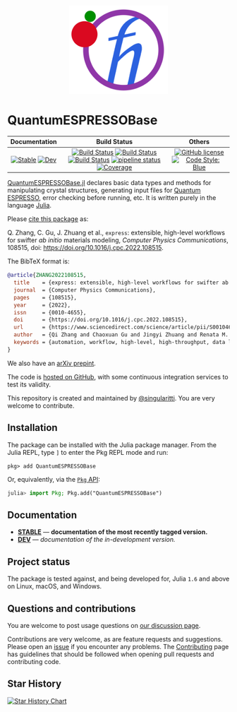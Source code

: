 <div align="center">
  <img src="https://raw.githubusercontent.com/MineralsCloud/QuantumESPRESSOBase.jl/master/docs/src/assets/logo.png" height="200"><br>
</div>

# QuantumESPRESSOBase

|                                 **Documentation**                                  |                                                                                                 **Build Status**                                                                                                 |                                        **Others**                                         |
| :--------------------------------------------------------------------------------: | :--------------------------------------------------------------------------------------------------------------------------------------------------------------------------------------------------------------: | :---------------------------------------------------------------------------------------: |
| [![Stable][docs-stable-img]][docs-stable-url] [![Dev][docs-dev-img]][docs-dev-url] | [![Build Status][gha-img]][gha-url] [![Build Status][appveyor-img]][appveyor-url] [![Build Status][cirrus-img]][cirrus-url] [![pipeline status][gitlab-img]][gitlab-url] [![Coverage][codecov-img]][codecov-url] | [![GitHub license][license-img]][license-url] [![Code Style: Blue][style-img]][style-url] |

[docs-stable-img]: https://img.shields.io/badge/docs-stable-blue.svg
[docs-stable-url]: https://MineralsCloud.github.io/QuantumESPRESSOBase.jl/stable
[docs-dev-img]: https://img.shields.io/badge/docs-dev-blue.svg
[docs-dev-url]: https://MineralsCloud.github.io/QuantumESPRESSOBase.jl/dev
[gha-img]: https://github.com/MineralsCloud/QuantumESPRESSOBase.jl/workflows/CI/badge.svg
[gha-url]: https://github.com/MineralsCloud/QuantumESPRESSOBase.jl/actions
[appveyor-img]: https://ci.appveyor.com/api/projects/status/github/MineralsCloud/QuantumESPRESSOBase.jl?svg=true
[appveyor-url]: https://ci.appveyor.com/project/singularitti/QuantumESPRESSOBase-jl
[cirrus-img]: https://api.cirrus-ci.com/github/MineralsCloud/QuantumESPRESSOBase.jl.svg
[cirrus-url]: https://cirrus-ci.com/github/MineralsCloud/QuantumESPRESSOBase.jl
[gitlab-img]: https://gitlab.com/singularitti/QuantumESPRESSOBase.jl/badges/main/pipeline.svg
[gitlab-url]: https://gitlab.com/singularitti/QuantumESPRESSOBase.jl/-/pipelines
[codecov-img]: https://codecov.io/gh/MineralsCloud/QuantumESPRESSOBase.jl/branch/main/graph/badge.svg
[codecov-url]: https://codecov.io/gh/MineralsCloud/QuantumESPRESSOBase.jl
[license-img]: https://img.shields.io/github/license/MineralsCloud/QuantumESPRESSOBase.jl
[license-url]: https://github.com/MineralsCloud/QuantumESPRESSOBase.jl/blob/main/LICENSE
[style-img]: https://img.shields.io/badge/code%20style-blue-4495d1.svg
[style-url]: https://github.com/invenia/BlueStyle

[QuantumESPRESSOBase.jl](https://github.com/MineralsCloud/QuantumESPRESSOBase.jl) declares
basic data types and methods for manipulating crystal structures, generating input files for
[Quantum ESPRESSO](https://www.quantum-espresso.org/), error checking before running, etc.
It is written purely in the language [Julia](https://julialang.org/).

Please [cite this package](https://doi.org/10.1016/j.cpc.2022.108515) as:

Q. Zhang, C. Gu, J. Zhuang et al., `express`: extensible, high-level workflows for swifter *ab initio* materials modeling, *Computer Physics Communications*, 108515, doi: https://doi.org/10.1016/j.cpc.2022.108515.

The BibTeX format is:

```bibtex
@article{ZHANG2022108515,
  title    = {express: extensible, high-level workflows for swifter ab initio materials modeling},
  journal  = {Computer Physics Communications},
  pages    = {108515},
  year     = {2022},
  issn     = {0010-4655},
  doi      = {https://doi.org/10.1016/j.cpc.2022.108515},
  url      = {https://www.sciencedirect.com/science/article/pii/S001046552200234X},
  author   = {Qi Zhang and Chaoxuan Gu and Jingyi Zhuang and Renata M. Wentzcovitch},
  keywords = {automation, workflow, high-level, high-throughput, data lineage}
}
```

We also have an [arXiv prepint](https://arxiv.org/abs/2109.11724).

The code is [hosted on GitHub](https://github.com/MineralsCloud/QuantumESPRESSOBase.jl),
with some continuous integration services to test its validity.

This repository is created and maintained by [@singularitti](https://github.com/singularitti).
You are very welcome to contribute.

## Installation

The package can be installed with the Julia package manager.
From the Julia REPL, type `]` to enter the Pkg REPL mode and run:

```
pkg> add QuantumESPRESSOBase
```

Or, equivalently, via the [`Pkg` API](https://pkgdocs.julialang.org/v1/getting-started/):

```julia
julia> import Pkg; Pkg.add("QuantumESPRESSOBase")
```

## Documentation

- [**STABLE**][docs-stable-url] — **documentation of the most recently tagged version.**
- [**DEV**][docs-dev-url] — _documentation of the in-development version._

## Project status

The package is tested against, and being developed for, Julia `1.6` and above on Linux,
macOS, and Windows.

## Questions and contributions

You are welcome to post usage questions on [our discussion page][discussions-url].

Contributions are very welcome, as are feature requests and suggestions. Please open an
[issue][issues-url] if you encounter any problems. The [Contributing](@ref) page has
guidelines that should be followed when opening pull requests and contributing code.

[discussions-url]: https://github.com/MineralsCloud/QuantumESPRESSOBase.jl/discussions
[issues-url]: https://github.com/MineralsCloud/QuantumESPRESSOBase.jl/issues

## Star History

[![Star History Chart](https://api.star-history.com/svg?repos=MineralsCloud/QuantumESPRESSOBase.jl&type=Date)](https://star-history.com/#MineralsCloud/QuantumESPRESSOBase.jl&Date)
